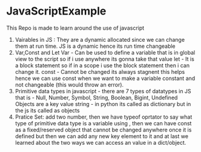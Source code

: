 # JavaScriptExample
This Repo is made to learn around the use of javascript

1. Vairables in JS : They are a dynamic allocated since we can change them at run time. JS is a dynamic hence its run time changeable 
2. Var,Const and Let 
        Var - Can be used to define a variable that is in global view to the script so if i use anywhere its gonna take that value 
        let - It is a block statement so if in a scope i use the block statement then i can change it. 
        const - Cannot be changed its always stagnent this helps hence we can use const when we want to make a variable constant and not changeable (this would throw an error).
3. Primitive data types in javascript - there are 7 types of datatypes in JS that is - Null, Number, Symbol, String, Boolean, Bigint, Undefined 
   Objects are a key value string - in python its called as dictionary but in the js its called as objects 
4. Pratice Set: add two number, then we have typeof oprtator to say what type of primitive data type is a variable using , then we can have const  as a fixed/reserved object that cannot be changed anywhere once it is defined but then we can add any new key element to it and at last we learned about the two ways we can access an value in a dict/object.




